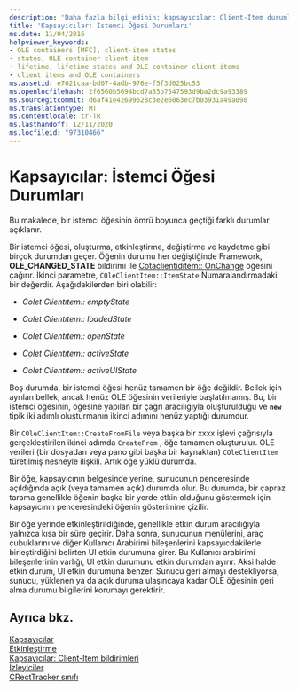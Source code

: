 ```yaml
---
description: 'Daha fazla bilgi edinin: kapsayıcılar: Client-Item durumlar'
title: 'Kapsayıcılar: İstemci Öğesi Durumları'
ms.date: 11/04/2016
helpviewer_keywords:
- OLE containers [MFC], client-item states
- states, OLE container client-item
- lifetime, lifetime states and OLE container client items
- client items and OLE containers
ms.assetid: e7021caa-bd07-4adb-976e-f5f3d025bc53
ms.openlocfilehash: 2f6560b5694bcd7a55b7547593d9ba2dc9a93389
ms.sourcegitcommit: d6af41e42699628c3e2e6063ec7b03931a49a098
ms.translationtype: MT
ms.contentlocale: tr-TR
ms.lasthandoff: 12/11/2020
ms.locfileid: "97310466"
---
```

# <a name="containers-client-item-states"></a>Kapsayıcılar: İstemci Öğesi Durumları

Bu makalede, bir istemci öğesinin ömrü boyunca geçtiği farklı durumlar açıklanır.

Bir istemci öğesi, oluşturma, etkinleştirme, değiştirme ve kaydetme gibi birçok durumdan geçer. Öğenin durumu her değiştiğinde Framework, **OLE_CHANGED_STATE** bildirimi Ile [Cotaclientidıtem:: OnChange](reference/coleclientitem-class.md#onchange) öğesini çağırır. İkinci parametre, `COleClientItem::ItemState` Numaralandırmadaki bir değerdir. Aşağıdakilerden biri olabilir:

- *Colet Clientıtem:: emptyState*

- *Colet Clientıtem:: loadedState*

- *Colet Clientıtem:: openState*

- *Colet Clientıtem:: activeState*

- *Colet Clientıtem:: activeUIState*

Boş durumda, bir istemci öğesi henüz tamamen bir öğe değildir. Bellek için ayrılan bellek, ancak henüz OLE öğesinin verileriyle başlatılmamış. Bu, bir istemci öğesinin, öğesine yapılan bir çağrı aracılığıyla oluşturulduğu ve **`new`** tipik iki adımlı oluşturmanın ikinci adımını henüz yaptığı durumdur.

Bir `COleClientItem::CreateFromFile` veya başka bir xxxx işlevi çağrısıyla gerçekleştirilen ikinci adımda `CreateFrom`  , öğe tamamen oluşturulur. OLE verileri (bir dosyadan veya pano gibi başka bir kaynaktan) `COleClientItem` türetilmiş nesneyle ilişkili. Artık öğe yüklü durumda.

Bir öğe, kapsayıcının belgesinde yerine, sunucunun penceresinde açıldığında açık (veya tamamen açık) durumda olur. Bu durumda, bir çapraz tarama genellikle öğenin başka bir yerde etkin olduğunu göstermek için kapsayıcının penceresindeki öğenin gösterimine çizilir.

Bir öğe yerinde etkinleştirildiğinde, genellikle etkin durum aracılığıyla yalnızca kısa bir süre geçirir. Daha sonra, sunucunun menülerini, araç çubuklarını ve diğer Kullanıcı Arabirimi bileşenlerini kapsayıcdakilerle birleştirdiğini belirten UI etkin durumuna girer. Bu Kullanıcı arabirimi bileşenlerinin varlığı, UI etkin durumunu etkin durumdan ayırır. Aksi halde etkin durum, UI etkin durumuna benzer. Sunucu geri almayı destekliyorsa, sunucu, yüklenen ya da açık duruma ulaşıncaya kadar OLE öğesinin geri alma durumu bilgilerini korumayı gerektirir.

## <a name="see-also"></a>Ayrıca bkz.

[Kapsayıcılar](containers.md)<br/>
[Etkinleştirme](activation-cpp.md)<br/>
[Kapsayıcılar: Client-Item bildirimleri](containers-client-item-notifications.md)<br/>
[İzleyiciler](trackers.md)<br/>
[CRectTracker sınıfı](reference/crecttracker-class.md)
